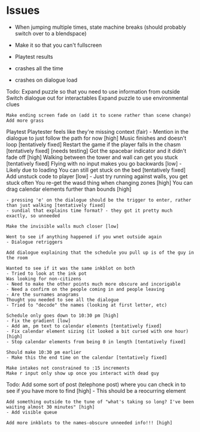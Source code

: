 # Issues
- When jumping multiple times, state machine breaks (should probably switch over to a blendspace)
- Make it so that you can't fullscreen

- Playtest results
- crashes all the time
- crashes on dialogue load

Todo:
	Expand puzzle so that you need to use information from outside
		Switch dialogue out for interactables
	Expand puzzle to use environmental clues
		
	Make ending screen fade on (add it to scene rather than scene change)
	Add more grass

Playtest
	Playtester feels like they're missing context (fair)
		- Mention in the dialogue to just follow the path for now [high]
	Music finishes and doesn't loop [tentatively fixed]
	Restart the game if the player falls in the chasm [tentatively fixed] [needs testing]
	Got the spacebar indicator and it didn't fade off [high]
	Walking between the tower and wall can get you stuck [tentatively fixed]
	Flying with no input makes you go backwards [low]
		- Likely due to loading
	You can still get stuck on the bed [tentatively fixed]
	Add unstuck code to player [low]
		- Just try running against walls, you get stuck often
	You re-get the wasd thing when changing zones [high]
	You can drag calendar elements further than bounds [high]
	
	- pressing 'e' on the dialogue should be the trigger to enter, rather than just walking [tentatively fixed]
	- sundial that explains time format? - they got it pretty much exactly, so unneeded

	Make the invisible walls much closer [low]
	
	Went to see if anything happened if you wnet outside again
	- Dialogue retriggers
	
	Add dialogue explaining that the schedule you pull up is of the guy in the room 
	
	Wanted to see if it was the same inkblot on both
	- Tried to look at the ink pot
	Was looking for non-citizens 
	- Need to make the other points much more obscure and incorigable
	- Need a confirm on the people coming in and people leaving
	- Are the surnames anagrams
	Thought you needed to see all the dialogue
	- Tried to "decode" the names (looking at first letter, etc)
	
	Schedule only goes down to 10:30 pm [high]
	- Fix the gradient [low]
	- Add am, pm text to calendar elements [tentatively fixed]
	- Fix calendar element sizing (it looked a bit cursed with one hour) [high]
	- Stop calendar elements from being 0 in length [tentatively fixed]
	
	Should make 10:30 pm earlier
	- Make this the end time on the calendar [tentatively fixed]
	
	Make intakes not constrained to :15 increments
	Make r input only show up once you interact with dead guy
Todo: 
	Add some sort of post (telephone post) where you can check in to see if you have more to find [high]
	- This should be a reocurring element
	
	Add something outside to the tune of "what's taking so long? I've been waiting almost 30 minutes" [high]
	- Add visible queue
	
	Add more inkblots to the names-obscure unneeded info!!! [high]
